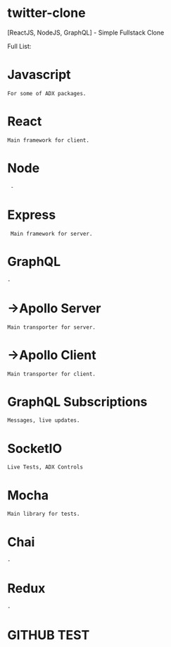# twitter-clone
[ReactJS, NodeJS, GraphQL] - Simple Fullstack Clone

Full List:
  # Javascript
    For some of ADX packages.
  # React
    Main framework for client.
  # Node
     -
  # Express
     Main framework for server.
  # GraphQL
    -
  # ->Apollo Server
    Main transporter for server.
  # ->Apollo Client
    Main transporter for client.
  # GraphQL Subscriptions
    Messages, live updates.
  # SocketIO
    Live Tests, ADX Controls
  # Mocha
    Main library for tests.
  # Chai
    -
  # Redux
    -

# GITHUB TEST
